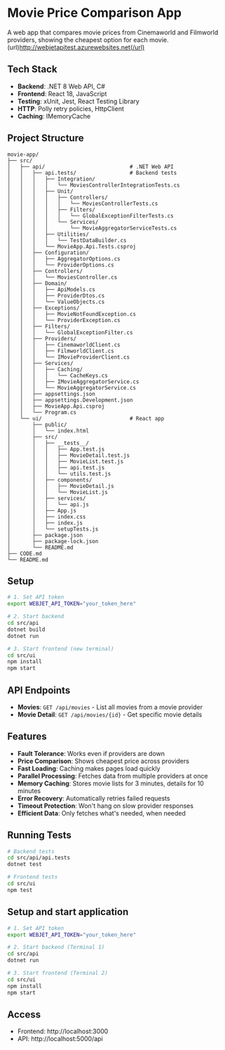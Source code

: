 # Movie Price Comparison App

A web app that compares movie prices from Cinemaworld and Filmworld providers, showing the cheapest option for each movie.
(url)http://webjetapitest.azurewebsites.net(/url)

## Tech Stack
- **Backend**: .NET 8 Web API, C#
- **Frontend**: React 18, JavaScript
- **Testing**: xUnit, Jest, React Testing Library
- **HTTP**: Polly retry policies, HttpClient
- **Caching**: IMemoryCache

## Project Structure
```
movie-app/
├── src/
│   ├── api/                           # .NET Web API
│   │   ├── api.tests/                 # Backend tests
│   │   │   ├── Integration/
│   │   │   │   └── MoviesControllerIntegrationTests.cs
│   │   │   ├── Unit/
│   │   │   │   ├── Controllers/
│   │   │   │   │   └── MoviesControllerTests.cs
│   │   │   │   ├── Filters/
│   │   │   │   │   └── GlobalExceptionFilterTests.cs
│   │   │   │   └── Services/
│   │   │   │       └── MovieAggregatorServiceTests.cs
│   │   │   ├── Utilities/
│   │   │   │   └── TestDataBuilder.cs
│   │   │   └── MovieApp.Api.Tests.csproj
│   │   ├── Configuration/
│   │   │   ├── AggregatorOptions.cs
│   │   │   └── ProviderOptions.cs
│   │   ├── Controllers/
│   │   │   └── MoviesController.cs
│   │   ├── Domain/
│   │   │   ├── ApiModels.cs
│   │   │   ├── ProviderDtos.cs
│   │   │   └── ValueObjects.cs
│   │   ├── Exceptions/
│   │   │   ├── MovieNotFoundException.cs
│   │   │   └── ProviderException.cs
│   │   ├── Filters/
│   │   │   └── GlobalExceptionFilter.cs
│   │   ├── Providers/
│   │   │   ├── CinemaworldClient.cs
│   │   │   ├── FilmworldClient.cs
│   │   │   └── IMovieProviderClient.cs
│   │   ├── Services/
│   │   │   ├── Caching/
│   │   │   │   └── CacheKeys.cs
│   │   │   ├── IMovieAggregatorService.cs
│   │   │   └── MovieAggregatorService.cs
│   │   ├── appsettings.json
│   │   ├── appsettings.Development.json
│   │   ├── MovieApp.Api.csproj
│   │   └── Program.cs
│   └── ui/                            # React app
│       ├── public/
│       │   └── index.html
│       ├── src/
│       │   ├── __tests__/
│       │   │   ├── App.test.js
│       │   │   ├── MovieDetail.test.js
│       │   │   ├── MovieList.test.js
│       │   │   ├── api.test.js
│       │   │   └── utils.test.js
│       │   ├── components/
│       │   │   ├── MovieDetail.js
│       │   │   └── MovieList.js
│       │   ├── services/
│       │   │   └── api.js
│       │   ├── App.js
│       │   ├── index.css
│       │   ├── index.js
│       │   └── setupTests.js
│       ├── package.json
│       ├── package-lock.json
│       └── README.md
├── CODE.md
└── README.md
```

## Setup

```bash
# 1. Set API token
export WEBJET_API_TOKEN="your_token_here"

# 2. Start backend
cd src/api
dotnet build
dotnet run

# 3. Start frontend (new terminal)
cd src/ui
npm install
npm start
```

## API Endpoints
- **Movies**: `GET /api/movies` - List all movies from a movie provider
- **Movie Detail**: `GET /api/movies/{id}` - Get specific movie details

## Features
- **Fault Tolerance**: Works even if providers are down
- **Price Comparison**: Shows cheapest price across providers
- **Fast Loading**: Caching makes pages load quickly
- **Parallel Processing**: Fetches data from multiple providers at once
- **Memory Caching**: Stores movie lists for 3 minutes, details for 10 minutes
- **Error Recovery**: Automatically retries failed requests
- **Timeout Protection**: Won't hang on slow provider responses
- **Efficient Data**: Only fetches what's needed, when needed

## Running Tests

```bash
# Backend tests
cd src/api/api.tests
dotnet test

# Frontend tests
cd src/ui
npm test
```

## Setup and start application

```bash
# 1. Set API token
export WEBJET_API_TOKEN="your_token_here"

# 2. Start backend (Terminal 1)
cd src/api
dotnet run

# 3. Start frontend (Terminal 2)
cd src/ui
npm install
npm start
```

## Access
- Frontend: http://localhost:3000
- API: http://localhost:5000/api